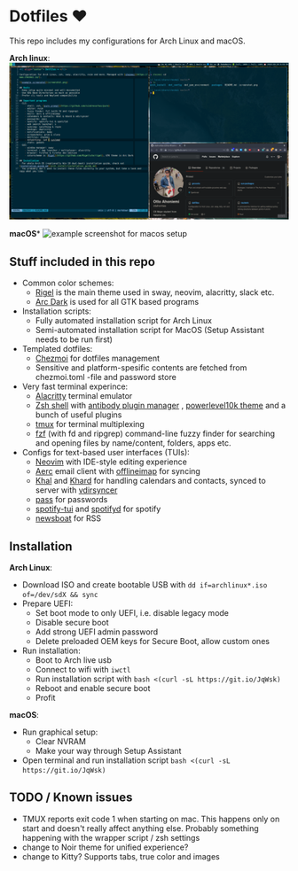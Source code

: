 # Dotfiles ❤

This repo includes my configurations for Arch Linux and macOS.

**Arch linux**:
![example screenshot for arch setup](screenshot_arch.png)

**macOS***
![example screenshot for macos setup](screenshot_mac.png)

## Stuff included in this repo

- Common color schemes:
  - [Rigel](https://github.com/Rigellute/rigel) is the main theme used in sway, neovim,
    alacritty, slack etc.
  - [Arc Dark](https://github.com/horst3180/Arc-theme) is used for all GTK based
    programs
- Installation scripts:
  - Fully automated installation script for Arch Linux
  - Semi-automated installation script for MacOS (Setup Assistant needs to be run first)
- Templated dotfiles:
  - [Chezmoi](https://www.chezmoi.io/) for dotfiles management
  - Sensitive and platform-spesific contents are fetched from chezmoi.toml -file and
    password store
- Very fast terminal experince:
  - [Alacritty](https://github.com/alacritty/alacritty) terminal emulator
  - [Zsh shell](https://www.zsh.org/) with [antibody plugin manager](https://getantibody.github.io/)
    , [powerlevel10k theme](https://github.com/romkatv/powerlevel10k) and a bunch of
    useful plugins
  - [tmux](https://github.com/tmux/tmux) for terminal multiplexing
  - [fzf](https://github.com/junegunn/fzf) (with fd and ripgrep) command-line fuzzy
    finder for searching and opening files by name/content, folders, apps etc.
- Configs for text-based user interfaces (TUIs):
  - [Neovim](https://neovim.io/) with IDE-style editing experience
  - [Aerc](https://aerc-mail.org/) email client with [offlineimap](https://www.offlineimap.org/)
    for syncing
  - [Khal](https://github.com/pimutils/khal) and [Khard](https://github.com/scheibler/khard)
    for handling calendars and contacts, synced to server with [vdirsyncer](https://github.com/pimutils/vdirsyncer)
  - [pass](https://www.passwordstore.org/) for passwords
  - [spotify-tui](https://github.com/Rigellute/spotify-tui) and [spotifyd](https://github.com/Spotifyd/spotifyd)
    for spotify
  - [newsboat](https://newsboat.org/) for RSS

## Installation

**Arch Linux**:

- Download ISO and create bootable USB with `dd if=archlinux*.iso of=/dev/sdX && sync`
- Prepare UEFI:
  - Set boot mode to only UEFI, i.e. disable legacy mode
  - Disable secure boot
  - Add strong UEFI admin password
  - Delete preloaded OEM keys for Secure Boot, allow custom ones
- Run installation:
  - Boot to Arch live usb
  - Connect to wifi with `iwctl`
  - Run installation script with `bash <(curl -sL https://git.io/JqWsk)`
  - Reboot and enable secure boot
  - Profit

**macOS**:

- Run graphical setup:
  - Clear NVRAM
  - Make your way through Setup Assistant
- Open terminal and run installation script `bash <(curl -sL https://git.io/JqWsk)`

## TODO / Known issues

- TMUX reports exit code 1 when starting on mac. This happens only on start and doesn't
  really affect anything else. Probably something happening with the wrapper script /
  zsh settings
- change to Noir theme for unified experience?
- change to Kitty? Supports tabs, true color and images
